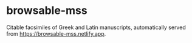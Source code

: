 # browsable-mss


Citable facsimiles of Greek and Latin manuscripts, automatically served from <https://browsable-mss.netlify.app>.
